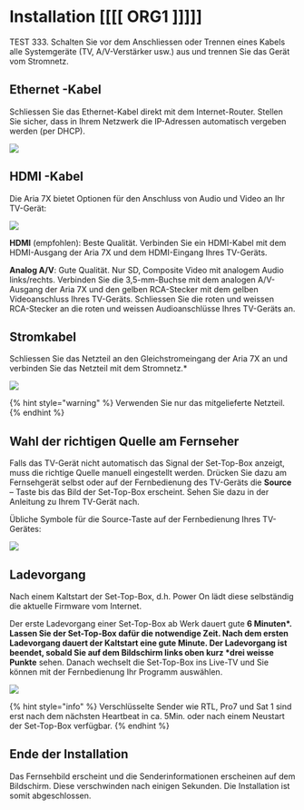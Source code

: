 # Installation [[[[ ORG1 ]]]]]

TEST 333. Schalten Sie vor dem Anschliessen oder Trennen eines Kabels alle Systemgeräte \(TV, A/V-Verstärker usw.\) aus und trennen Sie das Gerät vom Stromnetz.

## **Ethernet -Kabel**

Schliessen Sie das Ethernet-Kabel direkt mit dem Internet-Router. Stellen Sie sicher, dass in Ihrem Netzwerk die IP-Adressen automatisch vergeben werden \(per DHCP\).

![](https://manula.r.sizr.io/large/user/16317/img/aria-7x-user-guide-en-4-stromkabel.png)

## **HDMI -Kabel**

Die Aria 7X bietet Optionen für den Anschluss von Audio und Video an Ihr TV-Gerät:

![](https://manula.r.sizr.io/large/user/16317/img/aria-7x-user-guide-en-4_v1.png)

**HDMI** \(empfohlen\): Beste Qualität. Verbinden Sie ein HDMI-Kabel mit dem HDMI-Ausgang der Aria 7X und dem HDMI-Eingang Ihres TV-Geräts.

**Analog A/V**: Gute Qualität. Nur SD, Composite Video mit analogem Audio links/rechts. Verbinden Sie die 3,5-mm-Buchse mit dem analogen A/V-Ausgang der Aria 7X und den gelben RCA-Stecker mit dem gelben Videoanschluss Ihres TV-Geräts. Schliessen Sie die roten und weissen RCA-Stecker an die roten und weissen Audioanschlüsse Ihres TV-Geräts an.

## **Stromkabel**

Schliessen Sie das Netzteil an den Gleichstromeingang der Aria 7X an und verbinden Sie das Netzteil mit dem Stromnetz.\*

![](https://manula.r.sizr.io/large/user/16317/img/aria-7x-user-guide-en-11_v1.png)

{% hint style="warning" %}
Verwenden Sie nur das mitgelieferte Netzteil.
{% endhint %}

## **Wahl der richtigen Quelle am Fernseher**

Falls das TV-Gerät nicht automatisch das Signal der Set-Top-Box anzeigt, muss die richtige Quelle manuell eingestellt werden. Drücken Sie dazu am Fernsehgerät selbst oder auf der Fernbedienung des TV-Geräts die **Source** – Taste bis das Bild der Set-Top-Box erscheint. Sehen Sie dazu in der Anleitung zu Ihrem TV-Gerät nach.

Übliche Symbole für die Source-Taste auf der Fernbedienung Ihres TV-Gerätes:

![](https://manula.r.sizr.io/large/user/16317/img/aria-7x-user-guide-en-12-source.png)

## **Ladevorgang**

Nach einem Kaltstart der Set-Top-Box, d.h. Power On lädt diese selbständig die aktuelle Firmware vom Internet.

Der erste Ladevorgang einer Set-Top-Box ab Werk dauert gute **6 Minuten\*. Lassen Sie der Set-Top-Box dafür die notwendige Zeit. Nach dem ersten Ladevorgang dauert der Kaltstart eine gute Minute. Der Ladevorgang ist beendet, sobald Sie auf dem Bildschirm links oben kurz \*drei weisse Punkte** sehen. Danach wechselt die Set-Top-Box ins Live-TV und Sie können mit der Fernbedienung Ihr Programm auswählen.

![](https://manula.r.sizr.io/large/user/16317/img/aria-7x-user-guide-en-13-drei-punkte_v1.png)

{% hint style="info" %}
Verschlüsselte Sender wie RTL, Pro7 und Sat 1 sind erst nach dem nächsten Heartbeat in ca. 5Min. oder nach einem Neustart der Set-Top-Box verfügbar.
{% endhint %}

## **Ende der Installation**

Das Fernsehbild erscheint und die Senderinformationen erscheinen auf dem Bildschirm. Diese verschwinden nach einigen Sekunden. Die Installation ist somit abgeschlossen.

